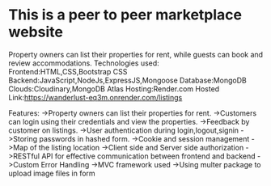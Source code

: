 # This is a peer to peer marketplace website
Property owners can list their properties for rent, while guests can book and review accommodations.
Technologies used:
Frontend:HTML,CSS,Bootstrap CSS
Backend:JavaScript,NodeJs,ExpressJS,Mongoose
Database:MongoDB
Clouds:Cloudinary,MongoDB Atlas
Hosting:Render.com
Hosted Link:https://wanderlust-eq3m.onrender.com/listings

Features:
->Property owners can list their properties for rent.
->Customers can login using their credentials and view the properties.
->Feedback by customer on listings.
->User authentication during login,logout,signin
->Storing passwords in hashed form.
->Cookie and session management
->Map of the listing location
->Client side and Server side authorization
->RESTful API for effective communication between frontend and backend
->Custom Error Handling
->MVC framework used
->Using multer package to upload image files in form 
